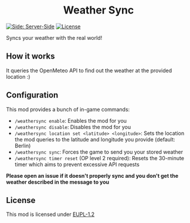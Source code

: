 <h1 align="center">Weather Sync</h1>
<a href="https://github.com/macbrayne/inventory-pause-forge"><img src="https://img.shields.io/badge/side-server--side-0C8E8E" alt="Side: Server-Side"></a>
<a href="https://github.com/macbrayne/weathersync/blob/main/LICENSE"><img src="https://img.shields.io/github/license/macbrayne/weathersync?style=flat&color=0C8E8E" alt="License"></a>

Syncs your weather with the real world!

## How it works
It queries the OpenMeteo API to find out the weather at the provided location :)

## Configuration

This mod provides a bunch of in-game commands:
- `/weathersync enable`: Enables the mod for you
- `/weathersync disable`: Disables the mod for you
- `/weathersync location set <latitude> <longitude>`: Sets the location the mod queries to the latitude and longitude you provide (default: Berlin)
- `/weathersync sync`: Forces the game to send you your stored weather
- `/weathersync timer reset` (OP level 2 required): Resets the 30-minute timer which aims to prevent excessive API requests

**Please open an issue if it doesn't properly sync and you don't get the weather described in the message to you**

## License

This mod is licensed under [EUPL-1.2](LICENSE)
